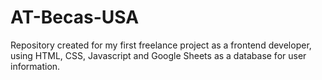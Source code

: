 # AT-Becas-USA
Repository created for my first freelance project as a frontend developer, using HTML, CSS, Javascript and Google Sheets as a database for user information.
